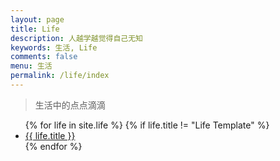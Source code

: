 ```yaml
---
layout: page
title: Life
description: 人越学越觉得自己无知
keywords: 生活, Life
comments: false
menu: 生活
permalink: /life/index
---
```


> 生活中的点点滴滴

<ul class="listing">
{% for life in site.life %}
{% if life.title != "Life Template" %}
<li class="listing-item">
<a href="{{ life.url }}">{{ life.title }}</a>
</li>
{% endfor %}
</ul>
